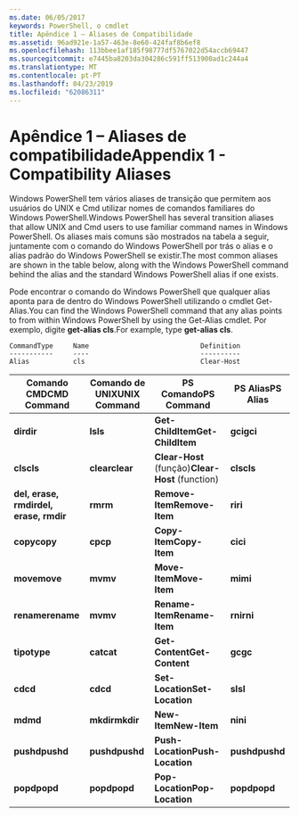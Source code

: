 ```yaml
---
ms.date: 06/05/2017
keywords: PowerShell, o cmdlet
title: Apêndice 1 – Aliases de Compatibilidade
ms.assetid: 96ad921e-1a57-463e-8e60-424faf8b6ef8
ms.openlocfilehash: 113bbee1af185f98777df5767022d54accb69447
ms.sourcegitcommit: e7445ba8203da304286c591ff513900ad1c244a4
ms.translationtype: MT
ms.contentlocale: pt-PT
ms.lasthandoff: 04/23/2019
ms.locfileid: "62086311"
---
```

# <a name="appendix-1---compatibility-aliases"></a><span data-ttu-id="ae505-103">Apêndice 1 – Aliases de compatibilidade</span><span class="sxs-lookup"><span data-stu-id="ae505-103">Appendix 1 - Compatibility Aliases</span></span>

<span data-ttu-id="ae505-104">Windows PowerShell tem vários aliases de transição que permitem aos usuários do UNIX e Cmd utilizar nomes de comandos familiares do Windows PowerShell.</span><span class="sxs-lookup"><span data-stu-id="ae505-104">Windows PowerShell has several transition aliases that allow UNIX and Cmd users to use familiar command names in Windows PowerShell.</span></span> <span data-ttu-id="ae505-105">Os aliases mais comuns são mostrados na tabela a seguir, juntamente com o comando do Windows PowerShell por trás o alias e o alias padrão do Windows PowerShell se existir.</span><span class="sxs-lookup"><span data-stu-id="ae505-105">The most common aliases are shown in the table below, along with the Windows PowerShell command behind the alias and the standard Windows PowerShell alias if one exists.</span></span>

<span data-ttu-id="ae505-106">Pode encontrar o comando do Windows PowerShell que qualquer alias aponta para de dentro do Windows PowerShell utilizando o cmdlet Get-Alias.</span><span class="sxs-lookup"><span data-stu-id="ae505-106">You can find the Windows PowerShell command that any alias points to from within Windows PowerShell by using the Get-Alias cmdlet.</span></span> <span data-ttu-id="ae505-107">Por exemplo, digite **get-alias cls**.</span><span class="sxs-lookup"><span data-stu-id="ae505-107">For example, type **get-alias cls**.</span></span>

```
CommandType     Name                            Definition
-----------     ----                            ----------
Alias           cls                             Clear-Host
```

|<span data-ttu-id="ae505-108">Comando CMD</span><span class="sxs-lookup"><span data-stu-id="ae505-108">CMD Command</span></span>|<span data-ttu-id="ae505-109">Comando de UNIX</span><span class="sxs-lookup"><span data-stu-id="ae505-109">UNIX Command</span></span>|<span data-ttu-id="ae505-110">PS Comando</span><span class="sxs-lookup"><span data-stu-id="ae505-110">PS Command</span></span>|<span data-ttu-id="ae505-111">PS Alias</span><span class="sxs-lookup"><span data-stu-id="ae505-111">PS Alias</span></span>|
|---------------|----------------|--------------|------------|
|<span data-ttu-id="ae505-112">**dir**</span><span class="sxs-lookup"><span data-stu-id="ae505-112">**dir**</span></span>|<span data-ttu-id="ae505-113">**ls**</span><span class="sxs-lookup"><span data-stu-id="ae505-113">**ls**</span></span>|<span data-ttu-id="ae505-114">**Get-ChildItem**</span><span class="sxs-lookup"><span data-stu-id="ae505-114">**Get-ChildItem**</span></span>|<span data-ttu-id="ae505-115">**gci**</span><span class="sxs-lookup"><span data-stu-id="ae505-115">**gci**</span></span>|
|<span data-ttu-id="ae505-116">**cls**</span><span class="sxs-lookup"><span data-stu-id="ae505-116">**cls**</span></span>|<span data-ttu-id="ae505-117">**clear**</span><span class="sxs-lookup"><span data-stu-id="ae505-117">**clear**</span></span>|<span data-ttu-id="ae505-118">**Clear-Host** (função)</span><span class="sxs-lookup"><span data-stu-id="ae505-118">**Clear-Host** (function)</span></span>|<span data-ttu-id="ae505-119">**cls**</span><span class="sxs-lookup"><span data-stu-id="ae505-119">**cls**</span></span>|
|<span data-ttu-id="ae505-120">**del, erase, rmdir**</span><span class="sxs-lookup"><span data-stu-id="ae505-120">**del, erase, rmdir**</span></span>|<span data-ttu-id="ae505-121">**rm**</span><span class="sxs-lookup"><span data-stu-id="ae505-121">**rm**</span></span>|<span data-ttu-id="ae505-122">**Remove-Item**</span><span class="sxs-lookup"><span data-stu-id="ae505-122">**Remove-Item**</span></span>|<span data-ttu-id="ae505-123">**ri**</span><span class="sxs-lookup"><span data-stu-id="ae505-123">**ri**</span></span>|
|<span data-ttu-id="ae505-124">**copy**</span><span class="sxs-lookup"><span data-stu-id="ae505-124">**copy**</span></span>|<span data-ttu-id="ae505-125">**cp**</span><span class="sxs-lookup"><span data-stu-id="ae505-125">**cp**</span></span>|<span data-ttu-id="ae505-126">**Copy-Item**</span><span class="sxs-lookup"><span data-stu-id="ae505-126">**Copy-Item**</span></span>|<span data-ttu-id="ae505-127">**ci**</span><span class="sxs-lookup"><span data-stu-id="ae505-127">**ci**</span></span>|
|<span data-ttu-id="ae505-128">**move**</span><span class="sxs-lookup"><span data-stu-id="ae505-128">**move**</span></span>|<span data-ttu-id="ae505-129">**mv**</span><span class="sxs-lookup"><span data-stu-id="ae505-129">**mv**</span></span>|<span data-ttu-id="ae505-130">**Move-Item**</span><span class="sxs-lookup"><span data-stu-id="ae505-130">**Move-Item**</span></span>|<span data-ttu-id="ae505-131">**mi**</span><span class="sxs-lookup"><span data-stu-id="ae505-131">**mi**</span></span>|
|<span data-ttu-id="ae505-132">**rename**</span><span class="sxs-lookup"><span data-stu-id="ae505-132">**rename**</span></span>|<span data-ttu-id="ae505-133">**mv**</span><span class="sxs-lookup"><span data-stu-id="ae505-133">**mv**</span></span>|<span data-ttu-id="ae505-134">**Rename-Item**</span><span class="sxs-lookup"><span data-stu-id="ae505-134">**Rename-Item**</span></span>|<span data-ttu-id="ae505-135">**rni**</span><span class="sxs-lookup"><span data-stu-id="ae505-135">**rni**</span></span>|
|<span data-ttu-id="ae505-136">**tipo**</span><span class="sxs-lookup"><span data-stu-id="ae505-136">**type**</span></span>|<span data-ttu-id="ae505-137">**cat**</span><span class="sxs-lookup"><span data-stu-id="ae505-137">**cat**</span></span>|<span data-ttu-id="ae505-138">**Get-Content**</span><span class="sxs-lookup"><span data-stu-id="ae505-138">**Get-Content**</span></span>|<span data-ttu-id="ae505-139">**gc**</span><span class="sxs-lookup"><span data-stu-id="ae505-139">**gc**</span></span>|
|<span data-ttu-id="ae505-140">**cd**</span><span class="sxs-lookup"><span data-stu-id="ae505-140">**cd**</span></span>|<span data-ttu-id="ae505-141">**cd**</span><span class="sxs-lookup"><span data-stu-id="ae505-141">**cd**</span></span>|<span data-ttu-id="ae505-142">**Set-Location**</span><span class="sxs-lookup"><span data-stu-id="ae505-142">**Set-Location**</span></span>|<span data-ttu-id="ae505-143">**sl**</span><span class="sxs-lookup"><span data-stu-id="ae505-143">**sl**</span></span>|
|<span data-ttu-id="ae505-144">**md**</span><span class="sxs-lookup"><span data-stu-id="ae505-144">**md**</span></span>|<span data-ttu-id="ae505-145">**mkdir**</span><span class="sxs-lookup"><span data-stu-id="ae505-145">**mkdir**</span></span>|<span data-ttu-id="ae505-146">**New-Item**</span><span class="sxs-lookup"><span data-stu-id="ae505-146">**New-Item**</span></span>|<span data-ttu-id="ae505-147">**ni**</span><span class="sxs-lookup"><span data-stu-id="ae505-147">**ni**</span></span>|
|<span data-ttu-id="ae505-148">**pushd**</span><span class="sxs-lookup"><span data-stu-id="ae505-148">**pushd**</span></span>|<span data-ttu-id="ae505-149">**pushd**</span><span class="sxs-lookup"><span data-stu-id="ae505-149">**pushd**</span></span>|<span data-ttu-id="ae505-150">**Push-Location**</span><span class="sxs-lookup"><span data-stu-id="ae505-150">**Push-Location**</span></span>|<span data-ttu-id="ae505-151">**pushd**</span><span class="sxs-lookup"><span data-stu-id="ae505-151">**pushd**</span></span>|
|<span data-ttu-id="ae505-152">**popd**</span><span class="sxs-lookup"><span data-stu-id="ae505-152">**popd**</span></span>|<span data-ttu-id="ae505-153">**popd**</span><span class="sxs-lookup"><span data-stu-id="ae505-153">**popd**</span></span>|<span data-ttu-id="ae505-154">**Pop-Location**</span><span class="sxs-lookup"><span data-stu-id="ae505-154">**Pop-Location**</span></span>|<span data-ttu-id="ae505-155">**popd**</span><span class="sxs-lookup"><span data-stu-id="ae505-155">**popd**</span></span>|